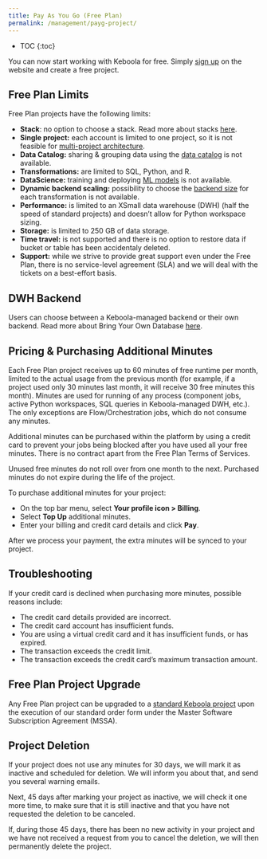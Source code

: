 ```yaml
---
title: Pay As You Go (Free Plan)
permalink: /management/payg-project/
---
```


* TOC
{:toc}

You can now start working with Keboola for free. Simply [sign up](https://connection.us-east4.gcp.keboola.com/wizard) on the website and create a free project.

## Free Plan Limits
Free Plan projects have the following limits:

- **Stack**: no option to choose a stack. Read more about stacks [here](/overview/#stacks).
- **Single project:** each account is limited to one project, so it is not feasible for [multi-project architecture](/catalog/multi-project/).
- **Data Catalog:** sharing & grouping data using the [data catalog](/catalog/) is not available. 
- **Transformations:** are limited to SQL, Python, and R.
- **DataScience:** training and deploying [ML models](transformations/ml-model-deployment/) is not available.
- **Dynamic backend scaling:** possibility to choose the [backend size](/transformations/snowflake-plain/) for each transformation is not available. 
- **Performance:** is limited to an XSmall data warehouse (DWH) (half the speed of standard projects) and doesn’t allow for Python workspace sizing.
- **Storage:** is limited to 250 GB of data storage.
- **Time travel:** is not supported and there is no option to restore data if bucket or table has been accidentaly deleted.
- **Support:** while we strive to provide great support even under the Free Plan, there is no service-level agreement (SLA) and we will deal with the tickets on a best-effort basis. 

## DWH Backend
Users can choose between a Keboola-managed backend or their own backend. Read more about Bring Your Own Database [here](storage/byodb/).

## Pricing & Purchasing Additional Minutes
Each Free Plan project receives up to 60 minutes of free runtime per month, limited to the actual usage from the previous month (for example, if a project used only 30 minutes last month, it will receive 30 free minutes this month). Minutes are used for running of any process 
(component jobs, active Python workspaces, SQL queries in Keboola-managed DWH, etc.). The only exceptions are Flow/Orchestration jobs,
which do not consume any minutes.

Additional minutes can be purchased within the platform by using a credit card to prevent your jobs being blocked after you have used
all your free minutes. There is no contract apart from the Free Plan Terms of Services. 

Unused free minutes do not roll over from one month to the next. Purchased minutes do not expire during the life of the project.

To purchase additional minutes for your project:
- On the top bar menu, select **Your profile icon > Billing**.
- Select **Top Up** additional minutes.
- Enter your billing and credit card details and click **Pay**.

After we process your payment, the extra minutes will be synced to your project.

## Troubleshooting

If your credit card is declined when purchasing more minutes, possible reasons include:
- The credit card details provided are incorrect.
- The credit card account has insufficient funds.
- You are using a virtual credit card and it has insufficient funds, or has expired.
- The transaction exceeds the credit limit.
- The transaction exceeds the credit card’s maximum transaction amount.

## Free Plan Project Upgrade
Any Free Plan project can be upgraded to a [standard Keboola project](/management/project/) upon the execution 
of our standard order form under the Master Software Subscription Agreement (MSSA).

## Project Deletion

If your project does not use any minutes for 30 days, we will mark it as inactive and scheduled for deletion. 
We will inform you about that, and send you several warning emails.

Next, 45 days after marking your project as inactive, we will check it one more time, to make sure that it is still inactive 
and that you have not requested the deletion to be canceled.

If, during those 45 days, there has been no new activity in your project and we have not received a request from you to cancel 
the deletion, we will then permanently delete the project.
